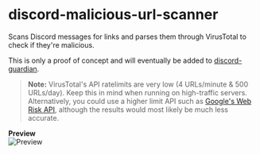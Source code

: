 # discord-malicious-url-scanner

Scans Discord messages for links and parses them through VirusTotal to check if they're malicious.

This is only a proof of concept and will eventually be added to [discord-guardian](https://github.com/lorencerri/discord-guardian).

> <b>Note:</b> VirusTotal's API ratelimits are very low (4 URLs/minute & 500 URLs/day). Keep this in mind when running on high-traffic servers. Alternatively, you could use a higher limit API such as [Google's Web Risk API](https://cloud.google.com/web-risk), although the results would most likely be much less accurate.

**Preview** <br>
![Preview](https://i.imgur.com/BW8iBNJ.png)

